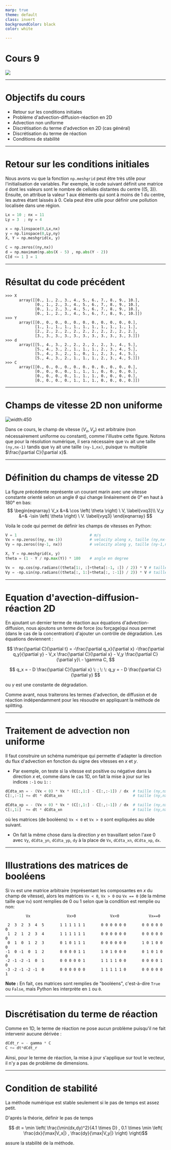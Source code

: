 ```yaml
---
marp: true
theme: default
class: invert
backgroundColor: black
color: white

---
```


# Cours 9


![](../illu_mod_num_s.png)

---

# Objectifs du cours
 
- Retour sur les conditions initiales
- Problème d'advection-diffusion-réaction en 2D 
- Advection non uniforme
- Discrétisation du terme d'advection en 2D (cas général)
- Discrétisation du terme de réaction
- Conditions de stabilité


---

# Retour sur les conditions initiales

Nous avons vu que la fonction `np.meshgrid` peut être très utile pour l'initialisation de variables. Par exemple, le code suivant définit une matrice `d` dont les valeurs sont le nombre de cellules distantes du centre \((5, 3)\). Ensuite, on attribue la valeur 1 aux éléments qui sont à moins de 1 du centre, les autres étant laissés à 0. Cela peut être utile pour définir une pollution localisée dans une région.


```python
Lx = 10 ; nx = 11
Ly = 3  ; ny = 4

x = np.linspace(0,Lx,nx)  
y = np.linspace(0,Ly,ny)    
X, Y = np.meshgrid(x, y)

C = np.zeros((ny,nx))
d = np.maximum(np.abs(X - 5) , np.abs(Y - 2))
C[d <= 1 ] = 1
```

---

# Résultat du code précédent 

```
>>> X
      array([[0., 1., 2., 3., 4., 5., 6., 7., 8., 9., 10.],
             [0., 1., 2., 3., 4., 5., 6., 7., 8., 9., 10.],
             [0., 1., 2., 3., 4., 5., 6., 7., 8., 9., 10.],
             [0., 1., 2., 3., 4., 5., 6., 7., 8., 9., 10.]])
>>> Y
      array([[0., 0., 0., 0., 0., 0., 0., 0., 0., 0., 0.],
             [1., 1., 1., 1., 1., 1., 1., 1., 1., 1., 1.],
             [2., 2., 2., 2., 2., 2., 2., 2., 2., 2., 2.],
             [3., 3., 3., 3., 3., 3., 3., 3., 3., 3., 3.]])
>>> d
      array([[5., 4., 3., 2., 2., 2., 2., 2., 3., 4., 5.],
             [5., 4., 3., 2., 1., 1., 1., 2., 3., 4., 5.],
             [5., 4., 3., 2., 1., 0., 1., 2., 3., 4., 5.],
             [5., 4., 3., 2., 1., 1., 1., 2., 3., 4., 5.]])
>>> C
      array([[0., 0., 0., 0., 0., 0., 0., 0., 0., 0., 0.],
             [0., 0., 0., 0., 1., 1., 1., 0., 0., 0., 0.],
             [0., 0., 0., 0., 1., 1., 1., 0., 0., 0., 0.],
             [0., 0., 0., 0., 1., 1., 1., 0., 0., 0., 0.]])
```

---

# Champs de vitesse 2D non uniforme
 
![width:450](./fig/complex-current.png)

Dans ce cours, le champ de vitesse $(V_x,V_y)$ est arbitraire (non nécessairement uniforme ou constant), comme l'illustre cette figure. Notons que pour la résolution numérique, il sera nécessaire que `Vx` ait une taille `(ny,nx-1)` tandis que `Vy` ait une taille `(ny-1,nx)`, puisque `Vx` multiplie $\frac{\partial C}{\partial x}$.

---

# Définition du champs de vitesse 2D

La figure précédente représente un courant marin avec une vitesse constante orienté selon un angle $\theta$ qui change linéairement de 0° en haut à 180° en bas:
$$
\begin{eqnarray}
V_x &=& \cos \left( \theta \right) \ V, \label{vxq3}\\
V_y &=& -\sin \left( \theta \right) \ V. \label{vyq3}
\end{eqnarray}
$$ 

Voila le code qui permet de définir les champs de vitesses en Python: 

```python
V = 1                                # m/s
Vx = np.zeros((ny, nx-1))            # velocity along x, taille (ny,nx-1)
Vy = np.zeros((ny-1, nx))            # velocity along y, taille (ny-1,nx)

X, Y = np.meshgrid(x, y)
theta = (1 - Y / np.max(Y)) * 180    # angle en degree

Vx =  np.cos(np.radians((theta[1:, :]+theta[:-1, :]) / 2)) * V # taille (ny,nx-1)
Vy = -np.sin(np.radians((theta[:, 1:]+theta[:, :-1]) / 2)) * V # taille (ny-1,nx)
```

---

# Equation d'avection-diffusion-réaction 2D

En ajoutant un dernier terme de réaction aux équations d'advection-diffusion, nous ajoutons un terme de force (ou forçage)qui nous permet (dans le cas de la concentration) d'ajouter un contrôle de dégradation. Les équations deviennent :

$$ \frac{\partial C}{\partial t} = -\frac{\partial q_x}{\partial x} -\frac{\partial q_y}{\partial y} - V_x \frac{\partial C}{\partial x} - V_y \frac{\partial C}{\partial y}\ - \gamma C, $$

$$
q_x = - D \frac{\partial C}{\partial x} \: ; \: \: q_y = - D \frac{\partial C}{\partial y}
$$
 
ou $\gamma$ est une constante de dégradation. 


Comme avant, nous traiterons les termes d'advection, de diffusion et de réaction indépendamment pour les résoudre en appliquant la méthode de splitting.

---

# Traitement de advection non uniforme

Il faut construire un schéma numérique qui permette d'adapter la direction du flux d'advection en fonction du signe des vitesses en $x$ et $y$.

- Par exemple, on teste si la vitesse est positive ou négative dans la direction $x$ et, comme dans le cas 1D, on fait la mise à jour sur les indices `:-1` ou `1:` :

```python
dCdta_xn = - (Vx < 0) * Vx * (C[:,1:] - C[:,:-1]) / dx  # taille (ny,nx-1)
C[:,:-1] += dt * dCdta_xn                               # taille (ny,nx-1)

dCdta_xp = - (Vx > 0) * Vx * (C[:,1:] - C[:,:-1]) / dx  # taille (ny,nx-1)
C[:,1:]  += dt * dCdta_xn                               # taille (ny,nx-1)
```
où les matrices (de booléens) `Vx < 0` et `Vx > 0` sont expliquées au slide suivant.

- On fait la même chose dans la direction $y$ en travaillant selon l'axe 0 avec `Vy`, `dCdta_yn`, `dCdta_yp`, `dy` à la place de `Vx`, `dCdta_xn`, `dCdta_xp`, `dx`.

---

# Illustrations des matrices de booléens

Si `Vx` est une matrice arbitraire (représentant les composantes en $x$ du champ de vitesse), alors les matrices `Vx < 0`, `Vx > 0` ou `Vx == 0` (de la même taille que `Vx`) sont remplies de 0 ou 1 selon que la condition est remplie ou non:

```
         Vx                Vx>0               Vx<0             Vx==0

 2  3  2  3  4  5       1 1 1 1 1 1       0 0 0 0 0 0       0 0 0 0 0 0
 1  2  1  2  3  4       1 1 1 1 1 1       0 0 0 0 0 0       0 0 0 0 0 0
 0  1  0  1  2  3       0 1 0 1 1 1       0 0 0 0 0 0       1 0 1 0 0 0
-1  0 -1  0  1  2       0 0 0 0 1 1       1 0 1 0 0 0       0 1 0 1 0 0
-2 -1 -2 -1  0  1       0 0 0 0 0 1       1 1 1 1 0 0       0 0 0 0 1 0
-3 -2 -1 -2 -1  0       0 0 0 0 0 0       1 1 1 1 1 0       0 0 0 0 0 1
```

**Note :** En fait, ces matrices sont remplies de "booléens", c'est-à-dire `True` ou `False`, mais Python les interprète en `1` ou `0`.

---

# Discrétisation du terme de réaction

Comme en 1D, le terme de réaction ne pose aucun problème puisqu'il ne fait intervenir aucune dérivée :

```python
dCdt_r = - gamma * C
C += dt*dCdt_r
```

Ainsi, pour le terme de réaction, la mise à jour s'applique sur tout le vecteur, il n'y a pas de problème de dimensions.


---
 
# Condition de stabilité

La méthode numérique est stable seulement si le pas de temps est assez petit. 

D'aprés la théorie, définir le pas de temps
 
$$ dt = \min \left( \frac{\min(dx,dy)^2}{4.1 \times D} , 
0.1 \times \min \left( \frac{dx}{\max|V_x|} , \frac{dy}{\max|V_y|} \right) \right)$$
 
assure la stabilité de la méthode.
  